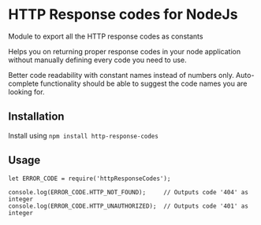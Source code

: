 # HTTP Response codes for NodeJs

Module to export all the HTTP response codes as constants

Helps you on returning proper response codes in your node application without manually defining every code you need to use.

Better code readability with constant names instead of numbers only. Auto-complete functionality should be able to suggest the code names you are looking for.

## Installation

Install using  `npm install http-response-codes`

## Usage

```
let ERROR_CODE = require('httpResponseCodes');

console.log(ERROR_CODE.HTTP_NOT_FOUND);     // Outputs code '404' as integer
console.log(ERROR_CODE.HTTP_UNAUTHORIZED);  // Outputs code '401' as integer

```


